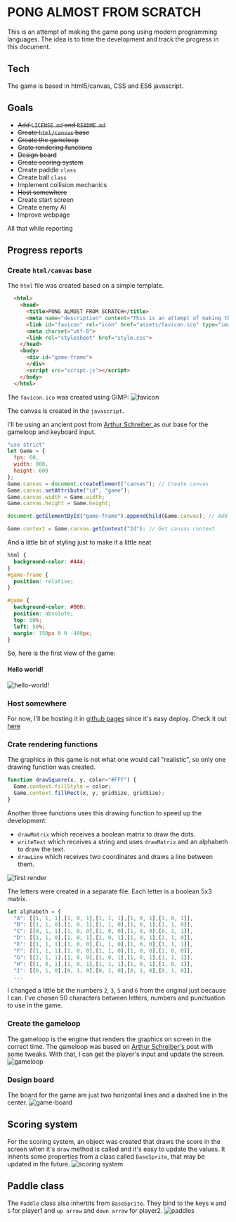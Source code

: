 # PONG ALMOST FROM SCRATCH
This is an attempt of making the game pong using modern programming languages. The idea is to time the development and track the progress in this document.

## Tech
The game is based in html5/canvas, CSS and ES6 javascript.

## Goals
* ~~Add `LICENSE.md` and `README.md`~~
* ~~Create `html/canvas` base~~
* ~~Create the gameloop~~
* ~~Crate rendering functions~~
* ~~Design board~~
* ~~Create scoring system~~
* Create paddle `class`
* Create ball `class`
* Implement collision mechanics
* ~~Host somewhere~~
* Create start screen
* Create enemy AI
* Improve webpage

All that while reporting

## Progress reports
### Create `html/canvas` base

The `html` file was created based on a simple template.
```html
  <html>
    <head>
      <title>PONG ALMOST FROM SCRATCH</title>
      <meta name="description" content="This is an attempt of making the game pong using modern programming languages">
      <link id="favicon" rel="icon" href="assets/favicon.ico" type="image/x-icon">
      <meta charset="utf-8">
      <link rel="stylesheet" href="style.css">
    </head>
    <body>
      <div id="game-frame">
      </div>
      <script src="script.js"></script>
    </body>
  </html>
```

The `favicon.ico` was created using GIMP:
![favicon](report-assets/favicon.png "favicon")

The canvas is created in the `javascript`.

I'll be using an ancient post from [Arthur Schreiber
](http://nokarma.org/2011/02/02/javascript-game-development-the-game-loop/index.html) as our base for the gameloop and keyboard input.
```javascript
"use strict"
let Game = {
  fps: 60,
  width: 800,
  height: 600
};
Game.canvas = document.createElement("canvas"); // Create canvas
Game.canvas.setAttribute("id", "game");
Game.canvas.width = Game.width;
Game.canvas.height = Game.height;

document.getElementById("game-frame").appendChild(Game.canvas); // Add canvas to game-frame

Game.context = Game.canvas.getContext("2d"); // Get canvas context
```
And a little bit of styling just to make it a little neat

```css
html {
  background-color: #444;
}
#game-frame {
  position: relative;
}

#game {
  background-color: #000;
  position: absolute;
  top: 50%;
  left: 50%;
  margin: 150px 0 0 -400px;
}
```
So, here is the first view of the game:
#### Hello world!
![hello-world!](report-assets/hello-world.png "hello-world!")

### Host somewhere

For now, I'll be hosting it in [github pages](https://pages.github.com/) since it's easy deploy. Check it out [here](https://armlessjohn404.github.io/pong-almost-from-scratch/)

### Crate rendering functions

The graphics in this game is not what one would call "realistic", so only one drawing function was created.
```javascript
function drawSquare(x, y, color="#FFF") {
  Game.context.fillStyle = color;
  Game.context.fillRect(x, y, gridSize, gridSize);
}
```
Another three functions uses this drawing function to speed up the development:
* `drawMatrix` which receives a boolean matrix to draw the dots.
* `writeText` which receives a string and uses `drawMatrix` and an alphabeth to draw the text.
* `drawLine` which receives two coordinates and draws a line between them.

![first render](report-assets/first-render.png "first render")

The letters were created in a separate file. Each letter is a boolean 5x3 matrix.
```javascript
let alphabeth = {
  "A": [[1, 1, 1],[1, 0, 1],[1, 1, 1],[1, 0, 1],[1, 0, 1]],
  "B": [[1, 1, 0],[1, 0, 1],[1, 1, 0],[1, 0, 1],[1, 1, 0]],
  "C": [[0, 1, 1],[1, 0, 0],[1, 0, 0],[1, 0, 0],[0, 1, 1]],
  "D": [[1, 1, 0],[1, 0, 1],[1, 0, 1],[1, 0, 1],[1, 1, 0]],
  "E": [[1, 1, 1],[1, 0, 0],[1, 1, 0],[1, 0, 0],[1, 1, 1]],
  "F": [[1, 1, 1],[1, 0, 0],[1, 1, 0],[1, 0, 0],[1, 0, 0]],
  "G": [[1, 1, 1],[1, 0, 0],[1, 0, 1],[1, 0, 1],[1, 1, 1]],
  "H": [[1, 0, 1],[1, 0, 1],[1, 1, 1],[1, 0, 1],[1, 0, 1]],
  "I": [[0, 1, 0],[0, 1, 0],[0, 1, 0],[0, 1, 0],[0, 1, 0]],
  ...
```

I changed a little bit the numbers `2`, `3`, `5` and `6` from the original just because I can.
I've chosen 50 characters between letters, numbers and punctuation to use in the game.

### Create the gameloop
The gameloop is the engine that renders the graphics on screen in the correct time.
The gameloop was based on [Arthur Schreiber's
](http://nokarma.org/2011/02/02/javascript-game-development-the-game-loop/index.html) post with some tweaks. With that, I can get the player's input and update the screen.
![gameloop](report-assets/gameloop.gif "gameloop")

### Design board
The board for the game are just two horizontal lines and a dashed line in the center.
![game-board](report-assets/game-board.png "game-board")

## Scoring system
For the scoring system, an object was created that draws the score in the screen when it's `draw` method is called and it's easy to update the values. It inherits some properties from a class called `BaseSprite`, that may be updated in the future.
![scoring system](report-assets/score.gif "scoring system")

## Paddle class
The `Paddle` class also inhertits from `BaseSprite`. They bind to the keys `W` and `S` for player1 and `up arrow` and `down arrow` for player2.
![paddles](report-assets/paddle.gif "paddles")

